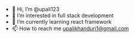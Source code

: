 - 👋 Hi, I’m @upali123
- 👀 I’m interested in full stack development
- 🌱 I’m currently learning react framework
- 📫 How to reach me upalikhanduri1@gmail.com

